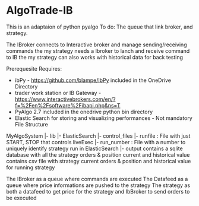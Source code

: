 # AlgoTrade-IB
This is an adaptaion of python pyalgo
To do:
The queue that link broker, and strategy.

The IBroker connects to Interactive broker and manage sending/receiving commands
the my strategy needs a Ibroker to lanch and receive command to IB
the my strategy can also works with historical data for back testing

Prerequesite
Requires:
- ibPy - https://github.com/blampe/IbPy included in the OneDrive Directory
- trader work station or IB Gateway - https://www.interactivebrokers.com/en/?f=%2Fen%2Fsoftware%2Fibapi.php&ns=T
- PyAlgo 2.7 included in the onedrive python bin directory
- Elastic Search for storing and visualizing performances - Not mandatory
File Structure

MyAlgoSystem
   |- lib
        |- ElasticSearch 
   |- control_files
        |- runfile : File with just START, STOP that controls liveExec
        |- run_number : File with a number to uniquely identify strategy run in ElasticSearch
   |- output contains a sqlite database with all the strategy orders & position current and historical value
             contains csv file with strategy current orders & position and historical value for running strategy   
    
The IBroker as a queue where commands are executed
The Datafeed as a queue where price informations are pushed to the strategy
The strategy as both a datafeed to get price for the strategy and IbBroker to send orders to be executed

